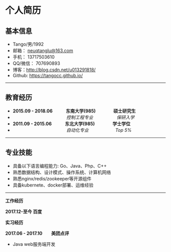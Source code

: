 # 个人简历

## 基本信息

- Tango/男/1992
- 邮箱： neuqtanglu@163.com
- 手机： 13717503610
- QQ/微信：   707690893
- 博客：http://blog.csdn.net/u013291818/ 
- Github: https://tangocc.github.io/

-------------------
## 教育经历

- **2015.09 - 2018.06　　　东南大学(985)　　　　硕士研究生**  
- 　　　　　　　　　　　　_控制工程专业_　　　　　 _保研入学_
- **2011.09 - 2015.06　　　东北大学(985)　　　　学士学位**  
- 　　　　　　　　　　　　_自动化专业_　　　　　　_Top 5%_

-------------------
## 专业技能

- 具备以下语言编程能力: Go、Java、Php、C++
- 熟悉数据结构、设计模式、操作系统、计算机网络
- 熟悉nginx/redis/zookeeper等开源组件
- 具备kubernete、docker部署、运维经验



-------------------

**工作经历**

**2017.12-至今 百度**


**实习经历**

**2017.06 - 2017.10　　美团点评**
-  Java web服务端开发

